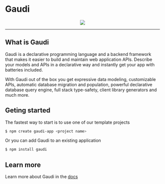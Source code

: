 # Gaudi

<p style="text-align: center">
<a href="https://github.com/gauditech/gaudi/-/blob/main/LICENSE"><img src="https://img.shields.io/badge/license-Apache%202-blue" /></a>
</p>

---

## What is Gaudi

Gaudi is a declarative programming language and a backend framework that makes it easier to build and maintain web application APIs. Describe your models and APIs in a declarative way and instantly get your app with batteries included.

With Gaudi out of the box you get expressive data modeling, customizable APIs, automatic database migration and population, powerful declarative database query engine, full stack type-safety, client library generators and much more.

## Geting started

The fastest way to start is to use one of our template projects

```sh
$ npm create gaudi-app <project name>
```

Or you can add Gaudi to an existing application

```sh
$ npm install gaudi
```

## Learn more

Learn more about Gaudi in the [docs](https://docs.gaudi.tech)
